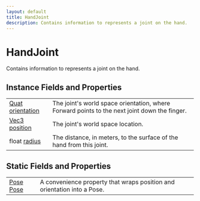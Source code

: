 ```yaml
---
layout: default
title: HandJoint
description: Contains information to represents a joint on the hand.
---
```

# HandJoint

Contains information to represents a joint on the hand.


## Instance Fields and Properties

|  |  |
|--|--|
|[Quat]({{site.url}}/Pages/Reference/Quat.html) [orientation]({{site.url}}/Pages/Reference/HandJoint/orientation.html)|The joint's world space orientation, where Forward points to the next joint down the finger.|
|[Vec3]({{site.url}}/Pages/Reference/Vec3.html) [position]({{site.url}}/Pages/Reference/HandJoint/position.html)|The joint's world space location.|
|float [radius]({{site.url}}/Pages/Reference/HandJoint/radius.html)|The distance, in meters, to the surface of the hand from this joint.|



## Static Fields and Properties

|  |  |
|--|--|
|[Pose]({{site.url}}/Pages/Reference/Pose.html) [Pose]({{site.url}}/Pages/Reference/HandJoint/Pose.html)|A convenience property that wraps position and orientation into a Pose.|


